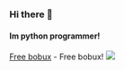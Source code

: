### Hi there 👋
#### Im python programmer!
[Free bobux](https://www.youtube.com/watch?v=dQw4w9WgXcQ) - Free bobux!
<img src="https://github.com/rafaballerini/rafaballerini/blob/output/github-contribution-grid-snake.svg](https://raw.githubusercontent.com/Platane/snk/output/github-contribution-grid-snake.svg">
<!--
**SwenlyYT/SwenlyYT** is a ✨ _special_ ✨ repository because its `README.md` (this file) appears on your GitHub profile.

Here are some ideas to get you started:

- 🔭 I’m currently working on ...
- 🌱 I’m currently learning ...
- 👯 I’m looking to collaborate on ...
- 🤔 I’m looking for help with ...
- 💬 Ask me about ...
- 📫 How to reach me: ...
- 😄 Pronouns: ...
- ⚡ Fun fact: ...
-->
